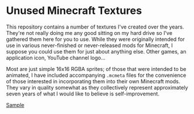# Unused Minecraft Textures

This repository contains a number of textures I've created over the years. They're not really doing me any good sitting on my hard drive so I've gathered them here for you to use. While they were originally intended for use in various never-finished or never-released mods for Minecraft, I suppose you could use them for just about anything else. Other games, an application icon, YouTube channel logo...

Most are just simple 16x16 RGBA sprites; of those that were intended to be animated, I have included accompanying `.mcmeta` files for the convenience of those interested in incorporating them into their own Minecraft mods. They vary in quality somewhat as they collectively represent approximately seven years of what I would like to believe is self-improvement.

[Sample](samples.png)